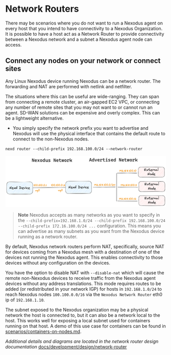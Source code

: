 # Network Routers

There may be scenarios where you do not want to run a Nexodus agent on every host that you intend to have connectivity to a Nexodus Organization. It is possible to have a host act as a Network Router to provide connectivity between a Nexodus network and a subnet a Nexodus agent node can access.

## Connect any nodes on your network or connect sites

Any Linux Nexodus device running Nexodus can be a network router. The forwarding and NAT are performed with netlink and netfilter.

The situations where this can be useful are wide-ranging. They can span from connecting a remote cluster, an air-gapped EC2 VPC, or connecting any number of remote sites that you may not want to or cannot run an agent. SD-WAN solutions can be expensive and overly complex. This can be a lightweight alternative.

- You simply specify the network prefix you want to advertise and Nexodus will use the physical interface that contains the default route to connect to the non-Nexodus nodes.

```terminal
nexd router --child-prefix 192.168.100.0/24 --network-router
```

![no-alt-text](../images/network-router-simple-example-1.png)

> **Note**
> Nexodus accepts as many networks as you want to specify in the `--child-prefix=192.168.1.0/24 --child-prefix 192.168.100.0/24 --child-prefix 172.16.100.0/24 ...` configuration. This means you can advertise as many subnets as you want from the Nexodus device running as a network router.

By default, Nexodus network routers perform NAT, specifically, source NAT for devices coming from a Nexodus mesh with a destination of one of the devices not running the Nexodus agent. This enables connectivity to those devices without any configuration on the devices.

You have the option to disable NAT with `--disable-nat` which will cause the remote non-Nexodus devices to receive traffic from the Nexodus agent devices without any address translations. This mode requires routes to be added (or redistributed in your network IGP) for hosts in `192.168.1.0/24` to reach Nexodus nodes `100.100.0.0/16` via the `Nexodus Network Router` eth0 ip of `192.168.1.10`.

The subnet exposed to the Nexodus organization may be a physical network the host is connected to, but it can also be a network local to the host. This works well for exposing a local subnet used for containers running on that host. A demo of this use case for containers can be found in [scenarios/containers-on-nodes.md](scenarios/containers-on-nodes.md).

_Additional details and diagrams are located in the network router design documentation_ [docs/development/design/network-router](../development/design/network-router.md)
